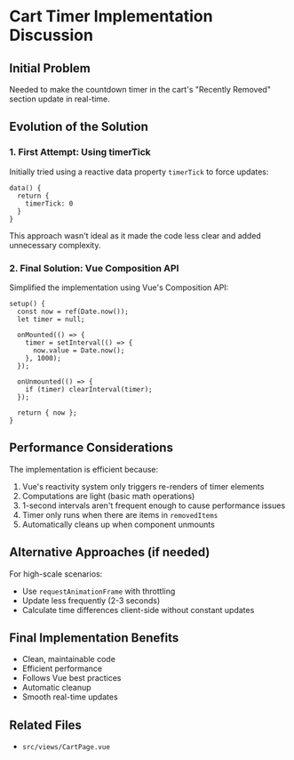 # Cart Timer Implementation Discussion

## Initial Problem
Needed to make the countdown timer in the cart's "Recently Removed" section update in real-time.

## Evolution of the Solution

### 1. First Attempt: Using timerTick
Initially tried using a reactive data property `timerTick` to force updates:
```vue
data() {
  return {
    timerTick: 0
  }
}
```
This approach wasn't ideal as it made the code less clear and added unnecessary complexity.

### 2. Final Solution: Vue Composition API
Simplified the implementation using Vue's Composition API:
```vue
setup() {
  const now = ref(Date.now());
  let timer = null;

  onMounted(() => {
    timer = setInterval(() => {
      now.value = Date.now();
    }, 1000);
  });

  onUnmounted(() => {
    if (timer) clearInterval(timer);
  });

  return { now };
}
```

## Performance Considerations
The implementation is efficient because:
1. Vue's reactivity system only triggers re-renders of timer elements
2. Computations are light (basic math operations)
3. 1-second intervals aren't frequent enough to cause performance issues
4. Timer only runs when there are items in `removedItems`
5. Automatically cleans up when component unmounts

## Alternative Approaches (if needed)
For high-scale scenarios:
- Use `requestAnimationFrame` with throttling
- Update less frequently (2-3 seconds)
- Calculate time differences client-side without constant updates

## Final Implementation Benefits
- Clean, maintainable code
- Efficient performance
- Follows Vue best practices
- Automatic cleanup
- Smooth real-time updates

## Related Files
- `src/views/CartPage.vue`
